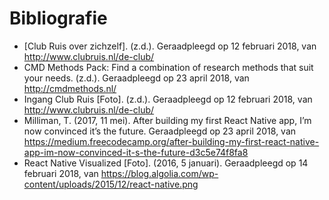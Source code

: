 # Bibliografie

* [Club Ruis over zichzelf]. (z.d.). Geraadpleegd op 12 februari 2018, van http://www.clubruis.nl/de-club/
* CMD Methods Pack: Find a combination of research methods that suit your needs. (z.d.). Geraadpleegd op 23 april 2018, van http://cmdmethods.nl/
* Ingang Club Ruis [Foto]. (z.d.). Geraadpleegd op 12 februari 2018, van http://www.clubruis.nl/de-club/
* Milliman, T. (2017, 11 mei). After building my first React Native app, I’m now convinced it’s the future. Geraadpleegd op 23 april 2018, van https://medium.freecodecamp.org/after-building-my-first-react-native-app-im-now-convinced-it-s-the-future-d3c5e74f8fa8
* React Native Visualized [Foto]. (2016, 5 januari). Geraadpleegd op 14 februari 2018, van https://blog.algolia.com/wp-content/uploads/2015/12/react-native.png
